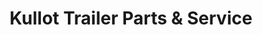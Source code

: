 ---
title: "Kullot Trailer Parts & Service"
url: /rochester/kullot-trailer-parts-and-service/
shop: car repair
---